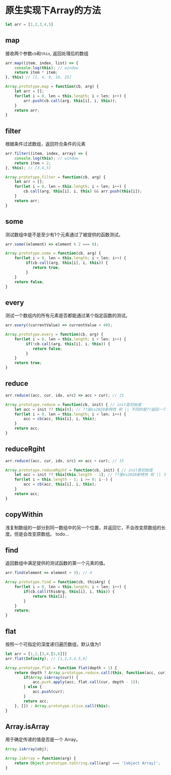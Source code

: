 # 原生实现下Array的方法
```js
let arr = [1,2,3,4,5]
```
## map
接收两个参数`cb`和`this`, 返回处理后的数组
```js
arr.map((item, index, list) => {
    console.log(this); // window
    return item * item;
}, this) // [1, 4, 9, 16, 25]
```

```js
Array.prototype.map = function(cb, arg) {
    let arr = [];
    for(let i = 0, len = this.length; i < len; i++) {
        arr.push(cb.call(arg, this[i], i, this));
    }
    return arr;
}
```
## filter
根据条件过滤数组，返回符合条件的元素
```js
arr.filter((item, index, array) => {
    console.log(this); // window
    return item > 2;
}, this); // [3,4,5]
```
```js
Array.prototype.filter = function(cb, arg) {
    let arr = [];
    for(let i = 0, len = this.length; i < len; i++) {
        cb.call(arg, this[i], i, this) && arr.push(this[i]);
    }
    return arr;
}
```
## some
测试数组中是不是至少有1个元素通过了被提供的函数测试。
```js
arr.some((element) => element % 2 === 0);
```
```js
Array.prototype.some = function(cb, arg) {
    for(let i = 0, len = this.length; i < len; i++) {
         if(cb.call(arg, this[i], i, this)) {
            return true;
         }
    }
    return false;
}
```
## every
测试一个数组内的所有元素是否都能通过某个指定函数的测试。
```js
arr.every((currentValue) => currentValue < 40);
```
```js
Array.prototype.every = function(cb, arg) {
    for(let i = 0, len = this.length; i < len; i++) {
         if(!cb.call(arg, this[i], i, this)) {
            return false;
         }
    }
    return true;
}
```
## reduce
```js
arr.reduce((acc, cur, idx, src) => acc + cur); // 15
```
```js
Array.prototype.reduce = function(cb, init) { // init是初始值
    let acc = init ?? this[0]; // ??是es2020新特性 和 || 不同的是??返回一个已定义的值 || 返回的是第一个真值 区别就是 ?? 可以返回0 ‘’
    for(let i = 0, len = this.length; i < len; i++) {
        acc = cb(acc, this[i], i, this);
    }
    return acc;
}
```
## reduceRgiht
```js
arr.reduce((acc, cur, idx, src) => acc + cur); // 15
```
```js
Array.prototype.reduceRgiht = function(cb, init) { // init是初始值
    let acc = init ?? this[this.length - 1]; // ??是es2020新特性 和 || 不同的是??返回一个已定义的值 || 返回的是第一个真值 区别就是 ?? 可以返回0 ‘’
    for(let i = this.length - 1; i >= 0; i--) {
        acc = cb(acc, this[i], i, this);
    }
    return acc;
}
```
## copyWithin
浅复制数组的一部分到同一数组中的另一个位置，并返回它，不会改变原数组的长度。但是会改变原数组。
todo...
## find
返回数组中满足提供的测试函数的第一个元素的值。
```js
arr.find(element => element > 3); // 4
```
```js
Array.prototype.find = function(cb, thisArg) {
    for(let i = 0, len = this.length; i < len; i++) {
        if(cb.call(thisArg, this[i], i, this)) {
            return this[i];
        }
    }
    return;
} 
```
## flat
按照一个可指定的深度递归遍历数组，默认值为1
```js
let arr = [1,2,[3,4,[5,6]]]
arr.flat(Infinity); // [1,2,3,4,5,6]
```
```js
Array.prototype.flat = function flat(depth = 1) {
    return depth ? Array.prototype.reduce.call(this, function(acc, cur) {
        if(Array.isArray(cur)) {
            acc.push.apply(acc, flat.call(cur, depth - 1));
        } else {
            acc.push(cur);
        }
        return acc;
    }, []) : Array.prototype.slice.call(this);
}
```
## Array.isArray
用于确定传递的值是否是一个 Array。
```js
Array.isArray(obj);
```
```js
Array.isArray = function(arg) {
    return Object.prototype.toString.call(arg) === '[object Array]';
}
```

